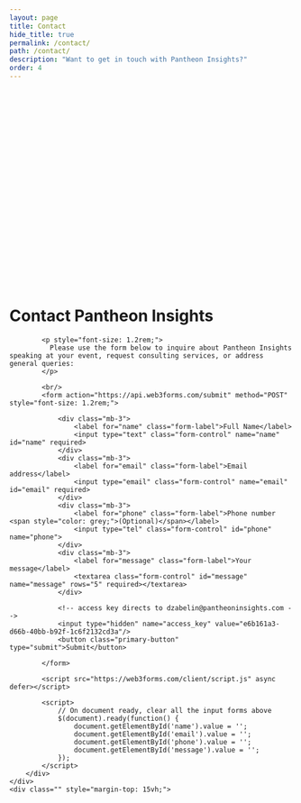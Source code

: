 ```yaml
---
layout: page
title: Contact
hide_title: true
permalink: /contact/
path: /contact/
description: "Want to get in touch with Pantheon Insights?"
order: 4
---
```


<div class="container mt-5 slide-in">
    <div class="" style="margin-top: 10vh;">
    <div class="row justify-content-center">
        <div class="col-lg-6">
            <h1 class="mb-4">Contact Pantheon Insights</h1>

            <p style="font-size: 1.2rem;">
              Please use the form below to inquire about Pantheon Insights speaking at your event, request consulting services, or address general queries: 
            </p>

            <br/>
            <form action="https://api.web3forms.com/submit" method="POST" style="font-size: 1.2rem;">

                <div class="mb-3">
                    <label for="name" class="form-label">Full Name</label>
                    <input type="text" class="form-control" name="name" id="name" required>
                </div>
                <div class="mb-3">
                    <label for="email" class="form-label">Email address</label>
                    <input type="email" class="form-control" name="email" id="email" required>
                </div>
                <div class="mb-3">
                    <label for="phone" class="form-label">Phone number <span style="color: grey;">(Optional)</span></label>
                    <input type="tel" class="form-control" id="phone" name="phone">
                </div>
                <div class="mb-3">
                    <label for="message" class="form-label">Your message</label>
                    <textarea class="form-control" id="message" name="message" rows="5" required></textarea>
                </div>

                <!-- access key directs to dzabelin@pantheoninsights.com -->
                <input type="hidden" name="access_key" value="e6b161a3-d66b-40bb-b92f-1c6f2132cd3a"/>
                <button class="primary-button" type="submit">Submit</button>
            
            </form>
            
            <script src="https://web3forms.com/client/script.js" async defer></script>

            <script>
                // On document ready, clear all the input forms above
                $(document).ready(function() {
                    document.getElementById('name').value = '';
                    document.getElementById('email').value = '';
                    document.getElementById('phone').value = '';
                    document.getElementById('message').value = '';
                });
            </script>
        </div>
    </div>
    <div class="" style="margin-top: 15vh;">
</div>
